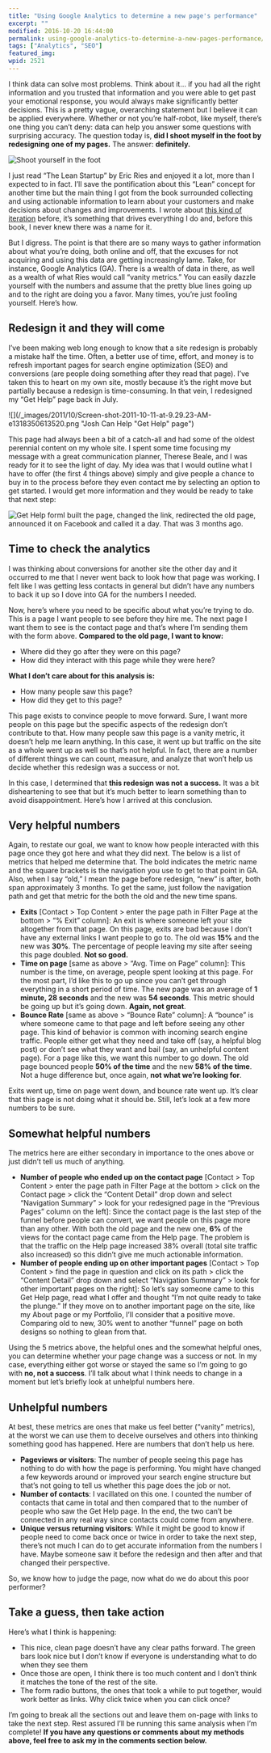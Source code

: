 ```yaml
---
title: "Using Google Analytics to determine a new page's performance"
excerpt: ""
modified: 2016-10-20 16:44:00
permalink: using-google-analytics-to-determine-a-new-pages-performance/index.html
tags: ["Analytics", "SEO"]
featured_img: 
wpid: 2521
---
```



I think data can solve most problems. Think about it… if you had all the right information and you trusted that information and you were able to get past your emotional response, you would always make significantly better decisions. This is a pretty vague, overarching statement but I believe it can be applied everywhere. Whether or not you’re half-robot, like myself, there’s one thing you can’t deny: data can help you answer some questions with surprising accuracy. The question today is, **did I shoot myself in the foot by redesigning one of my pages.** The answer: **definitely.**

![Shoot yourself in the foot](/_images/2011/10/shoot_in_foot01.jpg "Shoot in the foot")

I just read “The Lean Startup” by Eric Ries and enjoyed it a lot, more than I expected to in fact. I’ll save the pontification about this “Lean” concept for another time but the main thing I got from the book surrounded collecting and using actionable information to learn about your customers and make decisions about changes and improvements. I wrote about [this kind of iteration](/do-it-and-then-do-it-better-an-iterative-mindset/) before, it’s something that drives everything I do and, before this book, I never knew there was a name for it.

But I digress. The point is that there are so many ways to gather information about what you’re doing, both online and off, that the excuses for not acquiring and using this data are getting increasingly lame. Take, for instance, Google Analytics (GA). There is a wealth of data in there, as well as a wealth of what Ries would call “vanity metrics.” You can easily dazzle yourself with the numbers and assume that the pretty blue lines going up and to the right are doing you a favor. Many times, you’re just fooling yourself. Here’s how.

Redesign it and they will come
------------------------------

I’ve been making web long enough to know that a site redesign is probably a mistake half the time. Often, a better use of time, effort, and money is to refresh important pages for search engine optimization (SEO) and conversions (are people doing something after they read that page). I’ve taken this to heart on my own site, mostly because it’s the right move but partially because a redesign is time-consuming. In that vein, I redesigned my “Get Help” page back in July.

![](/_images/2011/10/Screen-shot-2011-10-11-at-9.29.23-AM-e1318350613520.png "Josh Can Help "Get Help" page")

This page had always been a bit of a catch-all and had some of the oldest perennial content on my whole site. I spent some time focusing my message with a great communication planner, Therese Beale, and I was ready for it to see the light of day. My idea was that I would outline what I have to offer (the first 4 things above) simply and give people a chance to buy in to the process before they even contact me by selecting an option to get started. I would get more information and they would be ready to take that next step:

![](/_images/2011/10/Screen-shot-2011-10-11-at-9.35.18-AM-e1318350948768.png "Get Help form")I built the page, changed the link, redirected the old page, announced it on Facebook and called it a day. That was 3 months ago.

Time to check the analytics
---------------------------

I was thinking about conversions for another site the other day and it occurred to me that I never went back to look how that page was working. I felt like I was getting less contacts in general but didn’t have any numbers to back it up so I dove into GA for the numbers I needed.

Now, here’s where you need to be specific about what you’re trying to do. This is a page I want people to see before they hire me. The next page I want them to see is the contact page and that’s where I’m sending them with the form above. **Compared to the old page, I want to know:**

- Where did they go after they were on this page?
- How did they interact with this page while they were here?

**What I don’t care about for this analysis is:**

- How many people saw this page?
- How did they get to this page?

This page exists to convince people to move forward. Sure, I want more people on this page but the specific aspects of the redesign don’t contribute to that. How many people saw this page is a vanity metric, it doesn’t help me learn anything. In this case, it went up but traffic on the site as a whole went up as well so that’s not helpful. In fact, there are a number of different things we can count, measure, and analyze that won’t help us decide whether this redesign was a success or not.

In this case, I determined that **this redesign was not a success.** It was a bit disheartening to see that but it’s much better to learn something than to avoid disappointment. Here’s how I arrived at this conclusion.

Very helpful numbers
--------------------

Again, to restate our goal, we want to know how people interacted with this page once they got here and what they did next. The below is a list of metrics that helped me determine that. The bold indicates the metric name and the square brackets is the navigation you use to get to that point in GA. Also, when I say “old,” I mean the page before redesign, “new” is after, both span approximately 3 months. To get the same, just follow the navigation path and get that metric for the both the old and the new time spans.

- **Exits** \[Contact &gt; Top Content &gt; enter the page path in Filter Page at the bottom &gt; “% Exit” column\]: An exit is where someone left your site altogether from that page. On this page, exits are bad because I don’t have any external links I want people to go to. The old was **15%** and the new was **30%**. The percentage of people leaving my site after seeing this page doubled. **Not so good.**
- **Time on page** \[same as above &gt; “Avg. Time on Page” column\]: This number is the time, on average, people spent looking at this page. For the most part, I’d like this to go up since you can’t get through everything in a short period of time. The new page was an average of **1 minute, 28 seconds** and the new was **54 seconds**. This metric should be going up but it’s going down. **Again, not great**.
- **Bounce Rate** \[same as above &gt; “Bounce Rate” column\]: A “bounce” is where someone came to that page and left before seeing any other page. This kind of behavior is common with incoming search engine traffic. People either get what they need and take off (say, a helpful blog post) or don’t see what they want and bail (say, an unhelpful content page). For a page like this, we want this number to go down. The old page bounced people **50% of the time** and the new **58% of the time**. Not a huge difference but, once again, **not what we’re looking for**.

Exits went up, time on page went down, and bounce rate went up. It’s clear that this page is not doing what it should be. Still, let’s look at a few more numbers to be sure.

Somewhat helpful numbers
------------------------

The metrics here are either secondary in importance to the ones above or just didn’t tell us much of anything.

- **Number of people who ended up on the contact page** \[Contact &gt; Top Content &gt; enter the page path in Filter Page at the bottom &gt; click on the Contact page &gt; click the “Content Detail” drop down and select “Navigation Summary” &gt; look for your redesigned page in the “Previous Pages” column on the left\]: Since the contact page is the last step of the funnel before people can convert, we want people on this page more than any other. With both the old page and the new one, **6%** of the views for the contact page came from the Help page. The problem is that the traffic on the Help page increased 38% overall (total site traffic also increased) so this didn’t give me much actionable information.
- **Number of people ending up on other important pages** \[Contact &gt; Top Content &gt; find the page in question and click on its path &gt; click the “Content Detail” drop down and select “Navigation Summary” &gt; look for other important pages on the right\]: So let’s say someone came to this Get Help page, read what I offer and thought “I’m not quite ready to take the plunge.” If they move on to another important page on the site, like my About page or my Portfolio, I’ll consider that a positive move. Comparing old to new, 30% went to another “funnel” page on both designs so nothing to glean from that.

Using the 5 metrics above, the helpful ones and the somewhat helpful ones, you can determine whether your page change was a success or not. In my case, everything either got worse or stayed the same so I’m going to go with **no, not a success**. I’ll talk about what I think needs to change in a moment but let’s briefly look at unhelpful numbers here.

Unhelpful numbers
-----------------

At best, these metrics are ones that make us feel better (“vanity” metrics), at the worst we can use them to deceive ourselves and others into thinking something good has happened. Here are numbers that don’t help us here.

- **Pageviews or visitors**: The number of people seeing this page has nothing to do with how the page is performing. You might have changed a few keywords around or improved your search engine structure but that’s not going to tell us whether this page does the job or not.
- **Number of contacts**: I vacillated on this one. I counted the number of contacts that came in total and then compared that to the number of people who saw the Get Help page. In the end, the two can’t be connected in any real way since contacts could come from anywhere.
- **Unique versus returning visitors**: While it might be good to know if people need to come back once or twice in order to take the next step, there’s not much I can do to get accurate information from the numbers I have. Maybe someone saw it before the redesign and then after and that changed their perspective.

So, we know how to judge the page, now what do we do about this poor performer?

Take a guess, then take action
------------------------------

Here’s what I think is happening:

- This nice, clean page doesn’t have any clear paths forward. The green bars look nice but I don’t know if everyone is understanding what to do when they see them
- Once those are open, I think there is too much content and I don’t think it matches the tone of the rest of the site.
- The form radio buttons, the ones that took a while to put together, would work better as links. Why click twice when you can click once?

I’m going to break all the sections out and leave them on-page with links to take the next step. Rest assured I’ll be running this same analysis when I’m complete! **If you have any questions or comments about my methods above, feel free to ask my in the comments section below.**
